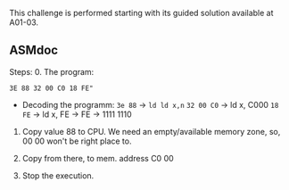 
This challenge is performed starting with its guided solution available at A01-03.

## ASMdoc

Steps:
0. The program:
```hex
3E 88 32 00 C0 18 FE"
```
  - Decoding the programm:
    `3e 88` -> `ld ld x,n` 
    `32 00 C0` -> ld x, C000
    `18 FE` -> ld x, FE -> FE -> 1111 1110

    
1. Copy value 88 to CPU.
   We need an empty/available memory zone, so, 00 00 won't be right place to.

3. Copy from there, to mem. address C0 00
4. Stop the execution.

